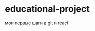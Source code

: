 # educational-project
мои первые шаги в git и react
<!DOCTYPE html>
<html>
 <head>
  <meta charset="utf-8" />
  <title></title>
 </head>
 <body>
  <div id="like_button_container"></div>
    <!-- ... other HTML ... -->

  <!-- Load React. -->
  <!-- Note: when deploying, replace "development.js" with "production.min.js". -->
  <script src="https://unpkg.com/react@16/umd/react.development.js" crossorigin></script>
  <script src="https://unpkg.com/react-dom@16/umd/react-dom.development.js" crossorigin></script>

  <!-- Load our React component. -->
  <script src="launcher.js"></script>
 </body>
</html>

